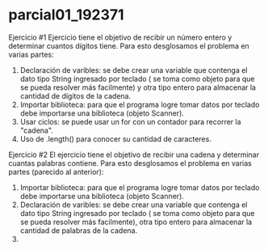 # parcial01_192371
Ejercicio #1
Ejercicio tiene el objetivo de recibir un número entero y determinar cuantos dígitos tiene. Para esto desglosamos el problema en varias partes:
1. Declaración de varibles: se debe crear una variable que contenga el dato tipo String ingresado por teclado ( se toma como objeto para que se pueda resolver más facilmente)
y otra tipo entero para almacenar la cantidad de dígitos de la cadena. 
2. Importar biblioteca: para que el programa logre tomar datos por teclado debe importarse una biblioteca (objeto Scanner).
3. Usar ciclos: se puede usar un for con un contador para recorrer la "cadena".
4. Uso de .length() para conocer su cantidad de caracteres.

Ejercicio #2
El ejercicio tiene el objetivo de recibir una cadena y determinar cuantas palabras contiene. Para esto desglosamos el problema en varias partes (parecido al anterior):
1. Importar biblioteca: para que el programa logre tomar datos por teclado debe importarse una biblioteca (objeto Scanner). 
2. Declaración de varibles: se debe crear una variable que contenga el dato tipo String ingresado por teclado ( se toma como objeto para que se pueda resolver más facilmente), otra tipo entero para almacenar la cantidad de palabras de la cadena.
3. 


